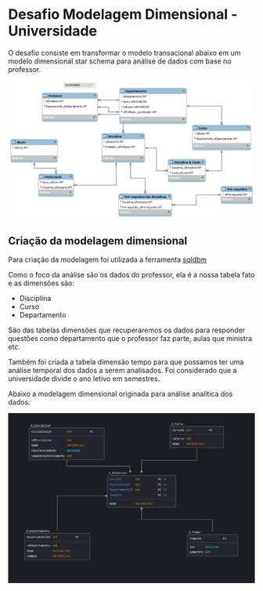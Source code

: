 # Desafio Modelagem Dimensional - Universidade

O desafio consiste em transformar o modelo transacional abaixo em um modelo dimensional star schema para análise de dados com base no professor.

<p align="center" alt="Diagrama Entidade Relacionamento Universidade">
<img 
    src="https://github.com/talitachobits/power-bi/blob/main/Modelagem%20Dimensional/der_universidade.png"
    width="800"  
/>
</p>

## Criação da modelagem dimensional

Para criação da modelagem foi utilizada a ferramenta [sqldbm](https://sqldbm.com/Home/) 

Como o foco da análise são os dados do professor, ela é a nossa tabela fato e as dimensões são:

- Disciplina
- Curso
- Departamento

São das tabelas dimensões que recuperaremos os dados para responder questões como departamento que o professor faz parte, aulas que ministra etc.

Também foi criada a tabela dimensão tempo para que possamos ter uma análise temporal dos dados a serem analisados. Foi considerado que a universidade divide o ano letivo em semestres.

Abaixo a modelagem dimensional originada para análise analítica dos dados:

<p align="center" alt="Diagrama Entidade Relacionamento Universidade">
<img 
    src="https://github.com/talitachobits/power-bi/blob/main/Modelagem%20Dimensional/Modelagem%20Dimensional.png"
    width="800"  
/>
</p>




  

  
